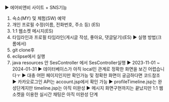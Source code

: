 ▶ 에어비앤비 사이트 + SNS기능
  1. 숙소(MY) 및 체험(SW) 예약
  2. 개인 프로필 수정(이름, 전화번호, 주소 등) (ES)
  3. 1:1 웹소켓 메시지(ES)
  4. 타임라인과 프로필 타임라인(게시글 작성, 좋아요, 댓글달기)(ES)
▶ 실행 방법(크롬에서)
  1. git clone후
  2. eclipse에서 실행
  3. java resources 안 SesController 에서 SesController실행
▶ 2023-11-01 ~ 2024-01-31
▶ 데이터베이스가 아직 local인 관계로 정확한 화면을 보긴 어렵습니다ㅜ
▶ 대충 어떤 페이지인지만 확인가능 및 정확한 화면이 궁금하다면 코드참조
▶ 카카오로그인 API는 account.jsp에서 확인 가능
▶ profileTimeline.jsp는 완성단계지만 timeline.jsp는 아직 미완성
▶ 메시지 화면구현까지는 끝났지만 1:1 웹소켓을 이용한 실시간 채팅은 아직 미완성 단계
